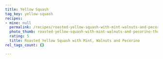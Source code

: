 ```yaml
---
title: Yellow Squash
tag_key: yellow-squash
recipes:
- mine: null
  permalink: /recipes/roasted-yellow-squash-with-mint-walnuts-and-pecorino
  photo_thumb: roasted-yellow-squash-with-mint-walnuts-and-pecorino-thumb.jpg
  rating: 5
  title: Roasted Yellow Squash with Mint, Walnuts and Pecorino
rel_tags_count: {}

---
```

